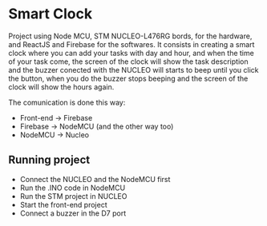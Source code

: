 # Smart Clock

Project using Node MCU, STM NUCLEO-L476RG bords, for the hardware, and ReactJS and Firebase for the softwares.
It consists in creating a smart clock where you can add your tasks with day and hour, and when the time of your task
come, the screen of the clock will show the task description and the buzzer conected with the NUCLEO will starts
to beep until you click the button, when you do the buzzer stops beeping and the screen of the clock will show the
hours again. 

The comunication is done this way: 
- Front-end -> Firebase
- Firebase -> NodeMCU (and the other way too)
- NodeMCU -> Nucleo

## Running project
- Connect the NUCLEO and the NodeMCU first
- Run the .INO code in NodeMCU
- Run the STM project in NUCLEO
- Start the front-end project
- Connect a buzzer in the D7 port
